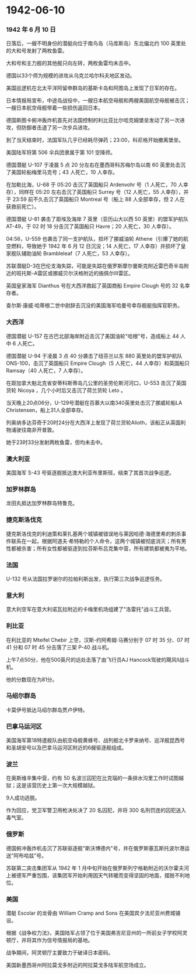 # 1942-06-10

### 1942 年 6 月 10 日

日落后，一艘不明身份的潜艇向位于南鸟岛（马库斯岛）东北偏北约 100
英里处的大和号发射了两枚鱼雷。

大和号和主力舰的其他舰只向左转，两枚鱼雷均未击中。

德国以33个师为规模的进攻从乌克兰哈尔科夫地区发动。

美国巡逻机在北太平洋阿留申群岛的基斯卡岛和阿图岛上发现了日军的存在。

日本情报局宣布，中途岛战役中，一艘日本航空母舰和两艘美国航空母舰被击沉；一艘日本航空母舰带着一些损伤返回日本。

德国斯图卡俯冲轰炸机首先对法国控制的利比亚比尔哈克姆堡垒发动了另一次进攻，但防御者击退了另一次步兵进攻。

到了当天结束时，法国军队几乎已经耗尽弹药；23:00，科尼格开始撤离堡垒。

美国陆军将第 506 伞兵团隶属于第 101 空降师。

德国潜艇 U-107 于凌晨 5 点 20 分左右在墨西哥科苏梅尔岛以南 60
英里处击沉了美国轮船梅里马克号；43 人死亡，10 人幸存。

在加勒比海，U-68 于 05:20 击沉了英国船只 Ardenvohr 号（1 人死亡，70
人幸存），同样在 05:20 左右击沉了英国船只 Surrey 号（12 人死亡，55
人幸存），并于 23:59 前不久击沉了英国船只 Montreal 号（船上 88
人全部幸存，但 2 人在获救前死亡）。

德国潜艇 U-81 袭击了距埃及海岸 7 英里（亚历山大以西 50
英里）的盟军护航队 AT-49，于 02 时 18 分击沉了英国船只 Havre；20
人死亡，30 人幸存）。

04:56，U-559 也袭击了同一支护航队，损坏了挪威油轮
Athene（引爆了她的航空燃料，导致她于 1942 年 6 月 12 日沉没；14
人死亡，17 人幸存）并损坏了皇家舰队辅助油轮 Brambleleaf（7 人死亡，53
人幸存）。

苏联潜艇D-3在巴伦支海失踪，可能是失踪在俄罗斯摩尔曼斯克附近雷巴奇半岛附近的班托斯-A雷区或挪威贝尔沃格附近的施佩尔III雷区。

英国皇家海军 Dianthus 号在大西洋救起了英国商船 Empire Clough 号的 32
名幸存者。

查尔斯·康威·哈蒂根二世中尉辞去沉没的美国海军哈曼号幸存舰艇指挥官职务。

### 大西洋

德国潜艇 U-157 在古巴北部海岸附近击沉了美国油轮"哈根"号，造成船上 44
人中 6 人死亡。

德国潜艇 U-94 于凌晨 3 点 40 分袭击了纽芬兰以东 880 英里处的盟军护航队
ONS-100，击沉了英国船只 Empire Clough（5 人死亡，44 人幸存）和英国船只
Ramsay（40 人死亡，7 人幸存）。

在距加拿大魁北克省安蒂科斯蒂岛几公里的圣劳伦斯河河口，U-553
击沉了英国货轮 Nicoya ，几个小时后又击沉了荷兰货轮 Leto 。

当天晚上20点06分，U-129号潜艇在百慕大以南340英里处击沉了挪威轮船LA
Christensen，船上31人全部幸存。

列奥纳多达芬奇于20时24分在大西洋上发现了荷兰货轮Alioth，该船正从英国利物浦驶往南非开普敦。

她于23时33分发射两枚鱼雷，但均未击中。

### 澳大利亚

美国海军 S-43 号驱逐舰抵达澳大利亚布里斯班，结束了其首次战争巡逻。

### 加罗林群岛

龙田丸抵达加罗林群岛特鲁克。

### 捷克斯洛伐克

捷克斯洛伐克的利迪策和莱扎基两个城镇被错误地与莱因哈德·海德里希的刺杀事件联系在一起，根据阿道夫·希特勒的个人命令，这两个城镇被彻底消灭；所有男性都被杀害；所有女性都被驱逐到拉芬斯布吕克集中营，所有建筑都被夷为平地。

### 法国

U-132 号从法国拉罗谢尔的拉帕利斯出发，执行第三次战争巡逻任务。

### 意大利

意大利空军在意大利诺瓦拉附近的卡梅里机场组建了"洛雷托"战斗工兵营。

### 利比亚

在利比亚的 Mteifel Chebir 上空，汉斯-约阿希姆·马赛分别于 07 时 35 分、07
时 41 分和 07 时 45 分击落了三架 P-40 战斗机。

上午7点50分，他在500英尺的远处击落了由飞行员AJ
Hancock驾驶的飓风II战斗机。

他的分数现在为81分。

### 马绍尔群岛

卡莫伊号抵达马绍尔群岛贾卢伊特。

### 巴拿马运河区

美国海军第18特遣舰队由航空母舰黄蜂号、战列舰北卡罗来纳号、巡洋舰昆西号和圣胡安号以及巴拿马运河区附近的6艘驱逐舰组成。

### 波兰

在奥斯维辛集中营，约有 50
名波兰囚犯在比克瑙的一条排水沟里工作时试图越狱；这是该营历史上第一次大规模越狱。

9人成功逃脱。

作为回应，党卫军警卫用枪决处决了 20 名囚犯，并将 300
名刑罚连的囚犯送入毒气室。

### 俄罗斯

德国俯冲轰炸机击沉了苏联驱逐舰"斯沃博德内"号，并在俄罗斯塞瓦斯托波尔港运送"阿布哈兹"号。

苏联第二突击集团军从 1942 年 1
月中旬开始在俄罗斯列宁格勒附近的沃尔霍夫河上被德军严重包围，该集团军开始利用因天气转暖而变得坚固的地面，摆脱不利地位。

### 美国

潜艇 Escolar 的龙骨由 William Cramp and Sons
在美国宾夕法尼亚州费城铺设。

根据《战争权力法》，美国陆军占领了位于美国弗吉尼亚州的一所前女子学校阿灵顿厅，并将其作为信号情报局的基地。

战争期间，阿灵顿厅主要致力于破译日本密码。

美国新墨西哥州阿拉莫戈多附近的阿拉莫戈多陆军航空场成立。